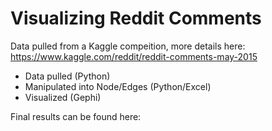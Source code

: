 # Visualizing Reddit Comments

Data pulled from a Kaggle compeition, more details here: https://www.kaggle.com/reddit/reddit-comments-may-2015

- Data pulled (Python)
- Manipulated into Node/Edges (Python/Excel)
- Visualized (Gephi)

Final results can be found here:

